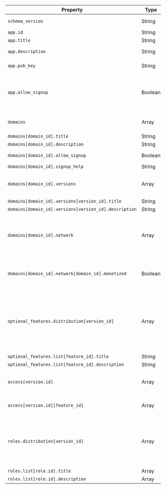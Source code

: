 | Property | Type | Description |
| -------- | ---- | ----------- |
| `schema_version` | String | The version of the compiled schema. |
| `app.id` | String | The application ID. |
| `app.title` | String | The application title. |
| `app.description` | String | The application description. |
| `app.pub_key` | String | The Backstack public API key for the application. |
| `app.allow_signup` | Boolean | Whether there are domains configured for signup. Use this value to determine displaying signup information during login. |
| `domains` | Array | The application domains. Keys are domain IDs and values are domain details. |
| `domains[domain_id].title` | String |  The domain title. |
| `domains[domain_id].description` | String | The domain description. |
| `domains[domain_id].allow_signup` | Boolean |  Whether the domain allows public signup. |
| `domains[domain_id].signup_help` | String | The domain signup help. |
| `domains[domain_id].versions` | Array | An array of versions configured for the domain. Keys are version IDs and values are additional data. |
| `domains[domain_id].versions[version_id].title` | String | The version title. |
| `domains[domain_id].versions[version_id].description` | String | The version description. |
| `domains[domain_id].network` | Array | An array of domains configured as child domains. The `session.account.domain_id` will be able to create networked accounts in these domains. |
| `domains[domain_id].network[domain_id].monetized` | Boolean |  Whether the network allows fees. Use this value for displaying the fee percentage option during account network creation. |
| `optional_features.distribution[version_id]` | Array | Keys are version IDs and values are an array of feature IDs available optionally for the version. Use these values coupled with the `optional_features.list` data to compile an HTML list for managing account subscriptions. |
| `optional_features.list[feature_id].title` | String | The feature title. |
| `optional_features.list[feature_id].description` | String | The feature description. |
| `access[version.id]` | Array | Keys are the version IDs and values are an array of feature IDs and the assigned RBAC. |
| `access[version.id][feature_id]` | Array | Keys are role IDs and values access permissions. |
| `roles.distribution[version_id]` | Array | Keys are version IDs and values are an array of role IDs available for the version. Use these values coupled with the `roles.list` data to compile an HTML list for managing user roles. |
| `roles.list[role.id].title` | Array | The role title. |
| `roles.list[role.id].description` | Array | The role description. |
